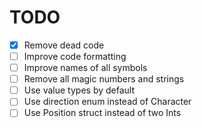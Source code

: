 # TODO

- [x] Remove dead code
- [ ] Improve code formatting
- [ ] Improve names of all symbols
- [ ] Remove all magic numbers and strings
- [ ] Use value types by default
- [ ] Use direction enum instead of Character
- [ ] Use Position struct instead of two Ints
